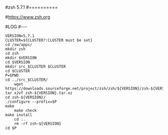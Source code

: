 #zsh 5.7.1
#==========

#<https://www.zsh.org>

#LOG
#---

    VERSION=5.7.1
    CLUSTER=${CLUSTER?:CLUSTER must be set}
    cd /sw/apps/
    mkdir zsh
    cd zsh
    mkdir $VERSION
    cd $VERSION
    mkdir src_$CLUSTER $CLUSTER
    cd $CLUSTER
    P=$PWD
    cd ../src_$CLUSTER/
		wget https://downloads.sourceforge.net/project/zsh/zsh/${VERSION}/zsh-${VERSION}.tar.xz
    tar xJvf zsh-${VERSION}.tar.xz 
    cd zsh-${VERSION}/
    ./configure --prefix=$P
    make 
		make check
    make install
		cd ..
		rm -rf zsh-${VERSION}
    cd $P

